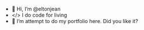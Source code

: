 - 👋 Hi, I’m @eltonjean
- </> I do code for living
- 💞️ I’m attempt to do my portfolio here. Did you like it?
<!--
- 👀 I’m interested 
- 🌱 I’m currently learning ...
- 📫 Send emails at
- 💞️ I’m looking to collaborate on systems development
--->

<!---
eltonjean/eltonjean is a ✨ special ✨ repository because its `README.md` (this file) appears on your GitHub profile.
You can click the Preview link to take a look at your changes.
--->
